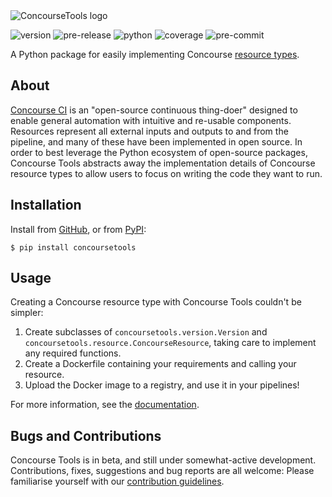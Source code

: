 <picture>
  <source media="(prefers-color-scheme: dark)" srcset="https://raw.githubusercontent.com/gchq/ConcourseTools/main/docs/source/_static/logo-dark.png">
  <source media="(prefers-color-scheme: light)" srcset="https://raw.githubusercontent.com/gchq/ConcourseTools/main/docs/source/_static/logo.png">
  <img alt="ConcourseTools logo" src="https://raw.githubusercontent.com/gchq/ConcourseTools/main/docs/source/_static/logo.png">
</picture>

![version](https://img.shields.io/badge/version-0.7.1-informational)
![pre-release](https://img.shields.io/badge/pre--release-beta-red)
![python](https://img.shields.io/badge/python-%3E%3D3.8-informational)
![coverage](https://img.shields.io/badge/coverage-95%25-brightgreen)
![pre-commit](https://img.shields.io/badge/pre--commit-enabled-brightgreen?logo=pre-commit&logoColor=orange)

A Python package for easily implementing Concourse [resource types](https://concourse-ci.org/implementing-resource-types.html).


## About

[Concourse CI](https://concourse-ci.org/) is an "open-source continuous thing-doer" designed to enable general automation with intuitive and re-usable components. Resources represent all external inputs and outputs to and from the pipeline, and many of these have been implemented in open source. In order to best leverage the Python ecosystem of open-source packages, Concourse Tools abstracts away the implementation details of Concourse resource types to allow users to focus on writing the code they want to run.


## Installation

Install from [GitHub](https://github.com/gchq/ConcourseTools/), or from [PyPI](https://pypi.org/project/concoursetools/):

```shell
$ pip install concoursetools
```

## Usage

Creating a Concourse resource type with Concourse Tools couldn't be simpler:

1. Create subclasses of `concoursetools.version.Version` and `concoursetools.resource.ConcourseResource`, taking care to implement any required functions.
2. Create a Dockerfile containing your requirements and calling your resource.
3. Upload the Docker image to a registry, and use it in your pipelines!

For more information, see the [documentation](https://concoursetools.readthedocs.io/en/stable/).


## Bugs and Contributions

Concourse Tools is in beta, and still under somewhat-active development.  Contributions, fixes, suggestions and bug reports are all welcome: Please familiarise yourself with our [contribution guidelines](https://github.com/gchq/ConcourseTools/blob/main/CONTRIBUTING.md).

